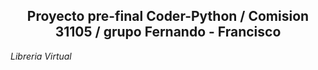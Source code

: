 <h2 align="center"> Proyecto pre-final Coder-Python / Comision 31105 / grupo Fernando - Francisco </h2>
<em> Libreria Virtual </em>